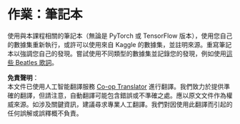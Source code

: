 <!--
CO_OP_TRANSLATOR_METADATA:
{
  "original_hash": "bc690ecf68b38d311cc9e12f3144a28c",
  "translation_date": "2025-08-24T21:45:22+00:00",
  "source_file": "lessons/5-NLP/14-Embeddings/assignment.md",
  "language_code": "hk"
}
-->
# 作業：筆記本

使用與本課程相關的筆記本（無論是 PyTorch 或 TensorFlow 版本），使用您自己的數據集重新執行，或許可以使用來自 Kaggle 的數據集，並註明來源。重寫筆記本以強調您自己的發現。嘗試使用不同類型的數據集並記錄您的發現，例如使用[這些 Beatles 歌詞](https://www.kaggle.com/datasets/jenlooper/beatles-lyrics)。

**免責聲明**：  
本文件已使用人工智能翻譯服務 [Co-op Translator](https://github.com/Azure/co-op-translator) 進行翻譯。我們致力於提供準確的翻譯，但請注意，自動翻譯可能包含錯誤或不準確之處。應以原文文件作為權威來源。如涉及關鍵資訊，建議尋求專業人工翻譯。我們對因使用此翻譯而引起的任何誤解或誤釋概不負責。